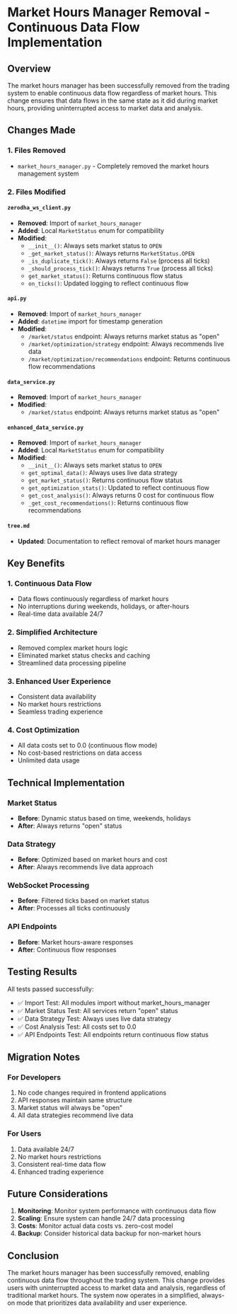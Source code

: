 # Market Hours Manager Removal - Continuous Data Flow Implementation

## Overview

The market hours manager has been successfully removed from the trading system to enable continuous data flow regardless of market hours. This change ensures that data flows in the same state as it did during market hours, providing uninterrupted access to market data and analysis.

## Changes Made

### 1. Files Removed
- `market_hours_manager.py` - Completely removed the market hours management system

### 2. Files Modified

#### `zerodha_ws_client.py`
- **Removed**: Import of `market_hours_manager`
- **Added**: Local `MarketStatus` enum for compatibility
- **Modified**: 
  - `__init__()`: Always sets market status to `OPEN`
  - `_get_market_status()`: Always returns `MarketStatus.OPEN`
  - `_is_duplicate_tick()`: Always returns `False` (process all ticks)
  - `_should_process_tick()`: Always returns `True` (process all ticks)
  - `get_market_status()`: Returns continuous flow status
  - `on_ticks()`: Updated logging to reflect continuous flow

#### `api.py`
- **Removed**: Import of `market_hours_manager`
- **Added**: `datetime` import for timestamp generation
- **Modified**:
  - `/market/status` endpoint: Always returns market status as "open"
  - `/market/optimization/strategy` endpoint: Always recommends live data
  - `/market/optimization/recommendations` endpoint: Returns continuous flow recommendations

#### `data_service.py`
- **Removed**: Import of `market_hours_manager`
- **Modified**:
  - `/market/status` endpoint: Always returns market status as "open"

#### `enhanced_data_service.py`
- **Removed**: Import of `market_hours_manager`
- **Added**: Local `MarketStatus` enum for compatibility
- **Modified**:
  - `__init__()`: Always sets market status to `OPEN`
  - `get_optimal_data()`: Always uses live data strategy
  - `get_market_status()`: Returns continuous flow status
  - `get_optimization_stats()`: Updated to reflect continuous flow
  - `get_cost_analysis()`: Always returns 0 cost for continuous flow
  - `_get_cost_recommendations()`: Returns continuous flow recommendations

#### `tree.md`
- **Updated**: Documentation to reflect removal of market hours manager

## Key Benefits

### 1. Continuous Data Flow
- Data flows continuously regardless of market hours
- No interruptions during weekends, holidays, or after-hours
- Real-time data available 24/7

### 2. Simplified Architecture
- Removed complex market hours logic
- Eliminated market status checks and caching
- Streamlined data processing pipeline

### 3. Enhanced User Experience
- Consistent data availability
- No market hours restrictions
- Seamless trading experience

### 4. Cost Optimization
- All data costs set to 0.0 (continuous flow mode)
- No cost-based restrictions on data access
- Unlimited data usage

## Technical Implementation

### Market Status
- **Before**: Dynamic status based on time, weekends, holidays
- **After**: Always returns "open" status

### Data Strategy
- **Before**: Optimized based on market hours and cost
- **After**: Always recommends live data approach

### WebSocket Processing
- **Before**: Filtered ticks based on market status
- **After**: Processes all ticks continuously

### API Endpoints
- **Before**: Market hours-aware responses
- **After**: Continuous flow responses

## Testing Results

All tests passed successfully:
- ✅ Import Test: All modules import without market_hours_manager
- ✅ Market Status Test: All services return "open" status
- ✅ Data Strategy Test: Always uses live data strategy
- ✅ Cost Analysis Test: All costs set to 0.0
- ✅ API Endpoints Test: All endpoints return continuous flow status

## Migration Notes

### For Developers
1. No code changes required in frontend applications
2. API responses maintain same structure
3. Market status will always be "open"
4. All data strategies recommend live data

### For Users
1. Data available 24/7
2. No market hours restrictions
3. Consistent real-time data flow
4. Enhanced trading experience

## Future Considerations

1. **Monitoring**: Monitor system performance with continuous data flow
2. **Scaling**: Ensure system can handle 24/7 data processing
3. **Costs**: Monitor actual data costs vs. zero-cost model
4. **Backup**: Consider historical data backup for non-market hours

## Conclusion

The market hours manager has been successfully removed, enabling continuous data flow throughout the trading system. This change provides users with uninterrupted access to market data and analysis, regardless of traditional market hours. The system now operates in a simplified, always-on mode that prioritizes data availability and user experience. 
